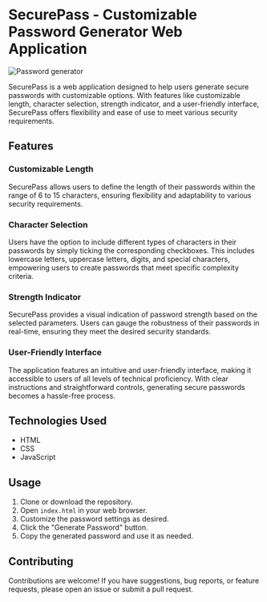 # SecurePass - Customizable Password Generator Web Application
![Password generator](https://i.imgur.com/m9pzsSq.png)

SecurePass is a web application designed to help users generate secure passwords with customizable options. With features like customizable length, character selection, strength indicator, and a user-friendly interface, SecurePass offers flexibility and ease of use to meet various security requirements.

## Features

### Customizable Length
SecurePass allows users to define the length of their passwords within the range of 6 to 15 characters, ensuring flexibility and adaptability to various security requirements.

### Character Selection
Users have the option to include different types of characters in their passwords by simply ticking the corresponding checkboxes. This includes lowercase letters, uppercase letters, digits, and special characters, empowering users to create passwords that meet specific complexity criteria.

### Strength Indicator
SecurePass provides a visual indication of password strength based on the selected parameters. Users can gauge the robustness of their passwords in real-time, ensuring they meet the desired security standards.

### User-Friendly Interface
The application features an intuitive and user-friendly interface, making it accessible to users of all levels of technical proficiency. With clear instructions and straightforward controls, generating secure passwords becomes a hassle-free process.

## Technologies Used
- HTML
- CSS
- JavaScript

## Usage
1. Clone or download the repository.
2. Open `index.html` in your web browser.
3. Customize the password settings as desired.
4. Click the "Generate Password" button.
5. Copy the generated password and use it as needed.

## Contributing
Contributions are welcome! If you have suggestions, bug reports, or feature requests, please open an issue or submit a pull request.

